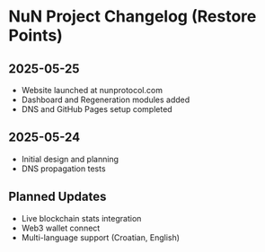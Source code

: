 # NuN Project Changelog (Restore Points)

## 2025-05-25
- Website launched at nunprotocol.com
- Dashboard and Regeneration modules added
- DNS and GitHub Pages setup completed

## 2025-05-24
- Initial design and planning
- DNS propagation tests

## Planned Updates
- Live blockchain stats integration
- Web3 wallet connect
- Multi-language support (Croatian, English)

